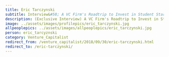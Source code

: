 ```yaml
---
title: Eric Tarczynski
subtitle: Interview&#58; A VC Firm's Roadtrip to Invest in Student Startups (with Backers from Twitch, Facebook, & Reddit)
description: (Exclusive Interview) A VC Firm's Roadtrip to Invest in Student Startups (with Backers from Twitch, Facebook, & Reddit)
image: ../assets/images/profilepics/eric_tarczynski.jpg
allpeoplepics: ../assets/images/allpeoplepics/eric_tarczynski.jpg
person: eric_tarcyznski
category: Venture_Capitalist
redirect_from: /venture_capitalist/2018/09/30/eric-tarczynski.html
redirect_to: /eric-tarczynski/  
---
```



